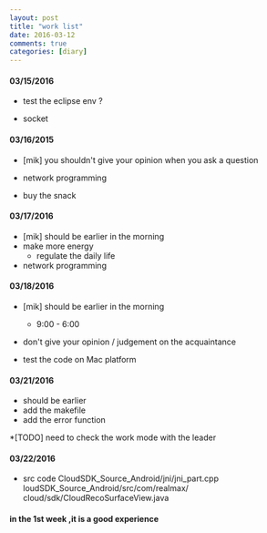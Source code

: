 ```yaml
---
layout: post
title: "work list"
date: 2016-03-12
comments: true
categories: [diary]
---
```

#### 03/15/2016
 * test the eclipse env ?

 * socket

#### 03/16/2015
  * [mik] you shouldn't give your opinion when you ask a question
   
  * network programming

  * buy the snack

#### 03/17/2016
  * [mik] should be earlier in the morning
  * make more energy
     - regulate the daily life
  * network programming

#### 03/18/2016
  * [mik] should be earlier in the morning
     - 9:00 - 6:00
  
  * don't give your opinion / judgement on the acquaintance 
  * test the code on Mac platform

#### 03/21/2016
  * should be earlier
  * add the makefile
  * add the error function

  *[TODO] need to check the work mode with the leader


#### 03/22/2016
  * src code
CloudSDK_Source_Android/jni/jni_part.cpp
loudSDK_Source_Android/src/com/realmax/ cloud/sdk/CloudRecoSurfaceView.java

#### in the 1st week ,it is a good experience